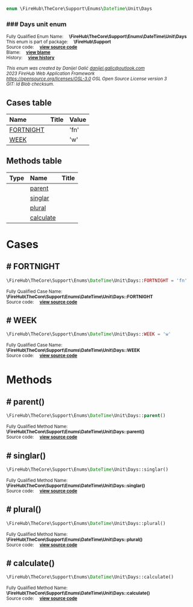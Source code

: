 
```php
enum \FireHub\TheCore\Support\Enums\DateTime\Unit\Days
```

### ### Days unit enum
<sub>Fully Qualified Enum Name:  **\FireHub\TheCore\Support\Enums\DateTime\Unit\Days**</sub><br>
<sub>This enum is part of package:  **\FireHub\Support**</sub><br>
<sub>Source code:  **[view source code](https://github.com/The-FireHub-Project/TheCore/blob/v1.0/src/support/enums/datetime/unit/firehub.Days.php#L23)**</sub><br>
<sub>Blame:  **[view blame](https://github.com/The-FireHub-Project/TheCore/blame/v1.0/src/support/enums/datetime/unit/firehub.Days.php)**</sub><br>
<sub>History:  **[view history](https://github.com/The-FireHub-Project/TheCore/commits/v1.0/src/support/enums/datetime/unit/firehub.Days.php)**</sub><br>

<sub>_This enum was created by Danijel Galić <danijel.galic@outlook.com>_</sub><br>
<sub>_2023 FireHub Web Application Framework_</sub><br>
<sub>_<https://opensource.org/licenses/OSL-3.0> OSL Open Source License version 3_</sub><br>
<sub>_GIT: $Id$ Blob checksum._</sub><br>



## Cases table

| Name  | Title | Value |
| :---  | :---  | :---  |
|<a href="#fortnight">FORTNIGHT</a>||&#039;fn&#039;|
|<a href="#week">WEEK</a>||&#039;w&#039;|


## Methods table

| Type  | Name  | Title |
| :---  | :---  | :---  |
||<a href="#parent()">parent</a>||
||<a href="#singlar()">singlar</a>||
||<a href="#plural()">plural</a>||
||<a href="#calculate()">calculate</a>||


# Cases


<h2><a name="fortnight"># FORTNIGHT</a></h2>

```php
\FireHub\TheCore\Support\Enums\DateTime\Unit\Days::FORTNIGHT = 'fn'
```

<sub>Fully Qualified Case Name:  **\FireHub\TheCore\Support\Enums\DateTime\Unit\Days::FORTNIGHT**</sub><br>
<sub>Source code:  **[view source code](https://github.com/The-FireHub-Project/TheCore/blob/v1.0/src/support/enums/datetime/unit/firehub.Days.php#L28)**</sub><br>


<h2><a name="week"># WEEK</a></h2>

```php
\FireHub\TheCore\Support\Enums\DateTime\Unit\Days::WEEK = 'w'
```

<sub>Fully Qualified Case Name:  **\FireHub\TheCore\Support\Enums\DateTime\Unit\Days::WEEK**</sub><br>
<sub>Source code:  **[view source code](https://github.com/The-FireHub-Project/TheCore/blob/v1.0/src/support/enums/datetime/unit/firehub.Days.php#L33)**</sub><br>



# Methods


<h2><a name="parent()"># parent()</a></h2>

```php
\FireHub\TheCore\Support\Enums\DateTime\Unit\Days::parent()
```

<sub>Fully Qualified Method Name:  **\FireHub\TheCore\Support\Enums\DateTime\Unit\Days::parent()**</sub><br>
<sub>Source code:  **[view source code](https://github.com/The-FireHub-Project/TheCore/blob/v1.0/src/support/enums/datetime/unit/firehub.Days.php#L40)**</sub><br>


<h2><a name="singlar()"># singlar()</a></h2>

```php
\FireHub\TheCore\Support\Enums\DateTime\Unit\Days::singlar()
```

<sub>Fully Qualified Method Name:  **\FireHub\TheCore\Support\Enums\DateTime\Unit\Days::singlar()**</sub><br>
<sub>Source code:  **[view source code](https://github.com/The-FireHub-Project/TheCore/blob/v1.0/src/support/enums/datetime/unit/firehub.Days.php#L49)**</sub><br>


<h2><a name="plural()"># plural()</a></h2>

```php
\FireHub\TheCore\Support\Enums\DateTime\Unit\Days::plural()
```

<sub>Fully Qualified Method Name:  **\FireHub\TheCore\Support\Enums\DateTime\Unit\Days::plural()**</sub><br>
<sub>Source code:  **[view source code](https://github.com/The-FireHub-Project/TheCore/blob/v1.0/src/support/enums/datetime/unit/firehub.Days.php#L61)**</sub><br>


<h2><a name="calculate()"># calculate()</a></h2>

```php
\FireHub\TheCore\Support\Enums\DateTime\Unit\Days::calculate()
```

<sub>Fully Qualified Method Name:  **\FireHub\TheCore\Support\Enums\DateTime\Unit\Days::calculate()**</sub><br>
<sub>Source code:  **[view source code](https://github.com/The-FireHub-Project/TheCore/blob/v1.0/src/support/enums/datetime/unit/firehub.Days.php#L73)**</sub><br>



